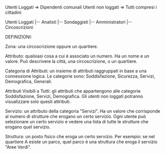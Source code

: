 Utenti Loggati  => Dipendenti comunali
Utenti non loggati => Tutti compresi i cittadini

Utenti Loggati
 |-- Analisti
 |-- Sondaggisti
 |-- Amministratori
 |-- Circoscrizioni




DEFINIZIONI:

Zona: una circoscrizione oppure un quartiere.


Attributo: qualsiasi cosa a cui è associato un numero. Ha un nome e un valore. Può descrivere la città, una circoscrizione, o un quartiere.

Categoria di Attributi: un insieme di attributi raggruppati in base a una connessione logica. Le categorie sono: Soddisfazione, Sicurezza, Servizi, Demografica, Generali.

Attributi Visibili a Tutti: gli attributi che appartengono alle categorie Soddisfazione, Servizi, Demografica. Gli utenti non loggati potranno visualizzare solo questi attributi.



Servizio: un attributo della categoria "Servizi". Ha un valore che corrisponde al numero di strutture che erogano un certo servizio. Ogni utente può selezionare un certo servizio e vedere una lista di tutte le strutture che erogano quel servizio.

Struttura: un posto fisico che eroga un certo servizio. Per esempio: se nel quartiere A esiste un parco, quel parco è una struttura che eroga il servizio "Aree Verdi".